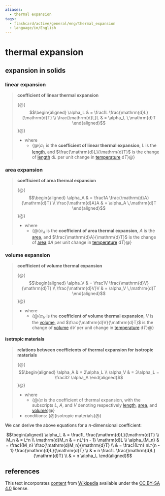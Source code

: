 ```yaml
---
aliases:
  - thermal expansion
tags:
  - flashcard/active/general/eng/thermal_expansion
  - language/in/English
---
```


# thermal expansion

## expansion in solids

### linear expansion

> __coefficient of linear thermal expansion__
>
> {@{$$\begin{aligned} \alpha_L & = \frac1L \frac{\mathrm{d}L}{\mathrm{d}T} \\ \frac{\mathrm{d}L}L & = \alpha_L \,\mathrm{d}T \end{aligned}$$}@}
>
> - where
>   - {@{$\alpha_L$ is the __coefficient of linear thermal expansion__, $L$ is the [length](length.md), and $\frac{\mathrm{d}L}{\mathrm{d}T}$ is the change of [length](length.md) $\mathrm{d}L$ per unit change in [temperature](temperature.md) $\mathrm{d}T$}@} <!--SR:!2027-05-15,904,310!2026-01-07,513,310-->

### area expansion

> __coefficient of area thermal expansion__
>
> {@{$$\begin{aligned} \alpha_A & = \frac1A \frac{\mathrm{d}A}{\mathrm{d}T} \\ \frac{\mathrm{d}A}A & = \alpha_A \,\mathrm{d}T \end{aligned}$$}@}
>
> - where
>   - {@{$\alpha_A$ is the __coefficient of area thermal expansion__, $A$ is the [area](area.md), and $\frac{\mathrm{d}A}{\mathrm{d}T}$ is the change of [area](area.md) $\mathrm{d}A$ per unit change in [temperature](temperature.md) $\mathrm{d}T$}@} <!--SR:!2026-07-27,714,330!2030-07-21,1804,330-->

### volume expansion

> __coefficient of volume thermal expansion__
>
> {@{$$\begin{aligned} \alpha_V & = \frac1V \frac{\mathrm{d}V}{\mathrm{d}T} \\ \frac{\mathrm{d}V}V & = \alpha_V \,\mathrm{d}T \end{aligned}$$}@}
>
> - where
>   - {@{$\alpha_V$ is the __coefficient of volume thermal expansion__, $V$ is the [volume](volume.md), and $\frac{\mathrm{d}V}{\mathrm{d}T}$ is the change of [volume](volume.md) $\mathrm{d}V$ per unit change in [temperature](temperature.md) $\mathrm{d}T$}@} <!--SR:!2027-10-19,1091,350!2026-11-28,770,330-->

#### isotropic materials

> __relations between coefficients of thermal expansion for isotropic materials__
>
> {@{$$\begin{aligned} \alpha_A & = 2\alpha_L \\ \alpha_V & = 3\alpha_L = \frac32 \alpha_A \end{aligned}$$}@}
>
> - where
>   - {@{$\alpha$ is the coefficient of thermal expansion, with the subscripts $L$, $A$, and $V$ denoting respectively [length](length.md), [area](area.md), and [volume](volume.md)}@}
> - conditions: {@{isotropic materials}@} <!--SR:!2027-09-26,1072,350!2027-07-28,1023,350!2028-04-18,1150,310-->

We can derive the above equations for a $n$-dimensional coefficient:

$$\begin{aligned}
\alpha_L & = \frac1L \frac{\mathrm{d}L}{\mathrm{d}T} \\
M_n & = L^n \\
\mathrm{d}M_n & = nL^{n - 1} \mathrm{d}L \\
\alpha_{M_n} & = \frac1{M_n} \frac{\mathrm{d}M_n}{\mathrm{d}T} \\
& = \frac1{L^n} nL^{n - 1} \frac{\mathrm{d}L}{\mathrm{d}T} \\
& = n \frac1L \frac{\mathrm{d}L}{\mathrm{d}T} \\
& = n \alpha_L
\end{aligned}$$

## references

This text incorporates [content](https://en.wikipedia.org/wiki/thermal_expansion) from [Wikipedia](Wikipedia.md) available under the [CC BY-SA 4.0](https://creativecommons.org/licenses/by-sa/4.0/) license.
